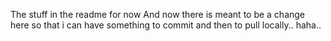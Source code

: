 The stuff in the readme for now
And now there is meant to be a change here so that i can have something to commit and then to pull locally.. haha..
